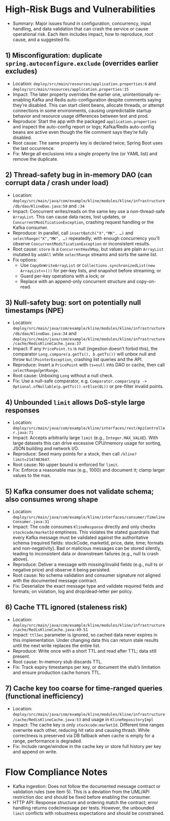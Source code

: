 # High-Risk Bugs and Vulnerabilities

- Summary: Major issues found in configuration, concurrency, input handling, and data validation that can crash the service or cause operational risk. Each item includes impact, how to reproduce, root cause, and a suggested fix.

## 1) Misconfiguration: duplicate `spring.autoconfigure.exclude` (overrides earlier excludes)
- Location: `deploy/src/main/resources/application.properties:6` and `deploy/src/main/resources/application.properties:15`
- Impact: The later property overrides the earlier one, unintentionally re-enabling Kafka and Redis auto-configuration despite comments saying they’re disabled. This can start client beans, allocate threads, or attempt connections in some environments, causing unpredictable startup behavior and resource usage differences between test and prod.
- Reproduce: Start the app with the packaged `application.properties` and inspect the auto-config report or logs; Kafka/Redis auto-config beans are active even though the file comment says they’re fully disabled.
- Root cause: The same property key is declared twice; Spring Boot uses the last occurrence.
- Fix: Merge all exclusions into a single property line (or YAML list) and remove the duplicate.

## 2) Thread-safety bug in in-memory DAO (can corrupt data / crash under load)
- Location: `deploy/src/main/java/com/example/kline/modules/kline/infrastructure/db/dao/KlineDao.java:50` and `:34`
- Impact: Concurrent writes/reads on the same key use a non-thread-safe `ArrayList`. This can cause data races, lost updates, or `ConcurrentModificationException`, crashing request handling or the Kafka consumer.
- Reproduce: In parallel, call `insertBatch("X","MK", …)` and `selectRange("X","MK", …)` repeatedly; with enough concurrency you’ll observe `ConcurrentModificationException` or inconsistent results.
- Root cause: `store` is a `ConcurrentHashMap`, but values are plain `ArrayList` mutated by `addAll` while `selectRange` streams and sorts the same list.
- Fix options:
  - Use `CopyOnWriteArrayList` or `Collections.synchronizedList(new ArrayList<>())` for per-key lists, and snapshot before streaming; or
  - Guard per-key operations with a lock; or
  - Replace with an append-only concurrent structure and copy-on-read.

## 3) Null-safety bug: sort on potentially null timestamps (NPE)
- Location: `deploy/src/main/java/com/example/kline/modules/kline/infrastructure/db/dao/KlineDao.java:34` and `deploy/src/main/java/com/example/kline/modules/kline/infrastructure/cache/RedisKlineCache.java:37`
- Impact: If any `PricePoint.ts` is null (ingestion doesn’t forbid this), the comparator `Long.compare(a.getTs(), b.getTs())` will unbox null and throw `NullPointerException`, crashing list queries and the API.
- Reproduce: Insert a `PricePoint` with `ts=null` into DAO or cache, then call `selectRange`/`getRange`.
- Root cause: Unboxing `Long` without a null check.
- Fix: Use a null-safe comparator, e.g. `Comparator.comparing(p -> Optional.ofNullable(p.getTs()).orElse(0L))` or pre-filter invalid points.

## 4) Unbounded `limit` allows DoS-style large responses
- Location: `deploy/src/main/java/com/example/kline/interfaces/rest/ApiController.java:71`
- Impact: Accepts arbitrarily large `limit` (e.g., `Integer.MAX_VALUE`). With large datasets this can drive excessive CPU/memory usage for sorting, JSON building and network I/O.
- Reproduce: Seed many points for a stock, then call `/kline?limit=2147483647`.
- Root cause: No upper bound is enforced for `limit`.
- Fix: Enforce a reasonable max (e.g., 1000) and document it; clamp larger values to the max.

## 5) Kafka consumer does not validate schema; also consumes wrong shape
- Location: `deploy/src/main/java/com/example/kline/interfaces/consumer/TimelineConsumer.java:31`
- Impact: The code consumes `KlineResponse` directly and only checks `stockcode/marketId` emptiness. This violates the stated guardrails that every Kafka message must be validated against the authoritative schema (required fields: stockCode, marketId, price, date, time; formats and non-negativity). Bad or malicious messages can be stored silently, leading to inconsistent data or downstream failures (e.g., null ts crash above).
- Reproduce: Deliver a message with missing/invalid fields (e.g., null ts or negative price) and observe it being persisted.
- Root cause: No schema validation and consumer signature not aligned with the documented message contract.
- Fix: Deserialize the exact message type and validate required fields and formats; on violation, log and drop/dead-letter per policy.

## 6) Cache TTL ignored (staleness risk)
- Location: `deploy/src/main/java/com/example/kline/modules/kline/infrastructure/cache/RedisKlineCache.java:49-51`
- Impact: `ttlSec` parameter is ignored, so cached data never expires in this implementation. Under changing data this can return stale results until the next write replaces the entire list.
- Reproduce: Write once with a short TTL and read after TTL; data still present.
- Root cause: In-memory stub discards TTL.
- Fix: Track expiry timestamps per key, or document the stub’s limitation and ensure production cache honors TTL.

## 7) Cache key too coarse for time-ranged queries (functional inefficiency)
- Location: `deploy/src/main/java/com/example/kline/modules/kline/infrastructure/cache/RedisKlineCache.java:53` and usage in `KlineRepositoryImpl`
- Impact: The cache key is only `stockcode:marketId`. Different time ranges overwrite each other, reducing hit ratio and causing thrash. While correctness is preserved via DB fallback when cache is empty for a range, performance is degraded.
- Fix: Include range/window in the cache key or store full history per key and append on write.

# Flow Compliance Notes

- Kafka ingestion: Does not follow the documented message contract or validation rules (see item 5). This is a deviation from the UML/API restriction doc and should be fixed before enabling the consumer.
- HTTP API: Response structure and ordering match the contract; error handling returns code/message per tests. However, the unbounded `limit` conflicts with robustness expectations and should be constrained.

